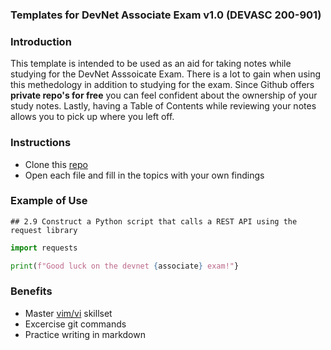 ### Templates for DevNet Associate Exam v1.0 (DEVASC 200-901)

### Introduction
This template is intended to be used as an aid for taking notes while
studying for the DevNet Asssoicate Exam. There is a lot to gain when
using this methedology in addition to studying for the exam. Since
Github offers **private repo's for free** you can feel confident about
the ownership of your study notes. Lastly, having a Table of Contents
while reviewing your notes allows you to pick up where you left off. 


### Instructions  
- Clone this [repo](https://github.com/bfernando1/devnet-skeleton.git) 
- Open each file and fill in the topics with your own findings 

### Example of Use 

    ## 2.9 Construct a Python script that calls a REST API using the request library
```python
import requests

print(f"Good luck on the devnet {associate} exam!"}
```

### Benefits 
- Master [vim/vi](https://vim-adventures.com/) skillset 
- Excercise git commands 
- Practice writing in markdown
